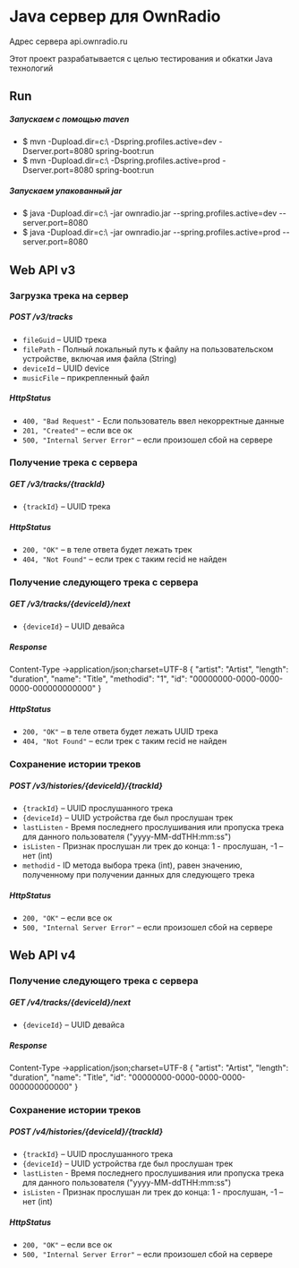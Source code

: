 # Java сервер для OwnRadio 

Адрес сервера api.ownradio.ru

Этот проект разрабатывается с целью тестирования и обкатки Java технологий  

Run
---
##### Запускаем с помощью maven
* $ mvn -Dupload.dir=c:\ -Dspring.profiles.active=dev -Dserver.port=8080 spring-boot:run
* $ mvn -Dupload.dir=c:\ -Dspring.profiles.active=prod -Dserver.port=8080 spring-boot:run

##### Запускаем упакованный jar 
* $ java -Dupload.dir=c:\ -jar ownradio.jar --spring.profiles.active=dev --server.port=8080
* $ java -Dupload.dir=c:\ -jar ownradio.jar --spring.profiles.active=prod --server.port=8080

Web API v3
---

### Загрузка трека на сервер

##### POST /v3/tracks
* `fileGuid` – UUID трека
* `filePath` - Полный локальный путь к файлу на пользовательском устройстве, включая имя файла (String)
* `deviceId` – UUID device
* `musicFile` – прикрепленный файл

##### HttpStatus
* `400, "Bad Request"` - Если пользователь ввел некорректные данные
* `201, "Created"` – если все ок
* `500, "Internal Server Error"` – если произошел сбой на сервере

### Получение трека с сервера
##### GET /v3/tracks/{trackId}
* `{trackId}` – UUID трека

##### HttpStatus
* `200, "OK"` – в теле ответа будет лежать трек
* `404, "Not Found"` – если трек с таким recid не найден

### Получение следующего трека с сервера
##### GET /v3/tracks/{deviceId}/next
* `{deviceId}` – UUID девайса

##### Response
Content-Type →application/json;charset=UTF-8
{
  "artist": "Artist",
  "length": "duration",
  "name": "Title",
  "methodid": "1",
  "id": "00000000-0000-0000-0000-000000000000"
}

##### HttpStatus
* `200, "OK"` – в теле ответа будет лежать UUID трека
* `404, "Not Found"` – если трек с таким recid не найден

### Сохранение истории треков
##### POST /v3/histories/{deviceId}/{trackId}
* `{trackId}` – UUID прослушанного трека
* `{deviceId}` – UUID устройства где был прослушан трек
* `lastListen` - Время последнего прослушивания или пропуска трека для данного пользователя ("yyyy-MM-ddTHH:mm:ss")
* `isListen` - Признак прослушан ли трек до конца:  1 - прослушан, -1 – нет (int)
* `methodid` - ID метода выбора трека (int), равен значению, полученному при получении данных для следующего трека

##### HttpStatus
* `200, "OK"` – если все ок
* `500, "Internal Server Error"` – если произошел сбой на сервере


Web API v4
---

### Получение следующего трека с сервера
##### GET /v4/tracks/{deviceId}/next
* `{deviceId}` – UUID девайса

##### Response
Content-Type →application/json;charset=UTF-8
{
  "artist": "Artist",
  "length": "duration",
  "name": "Title",
  "id": "00000000-0000-0000-0000-000000000000"
}

### Сохранение истории треков
##### POST /v4/histories/{deviceId}/{trackId}
* `{trackId}` – UUID прослушанного трека
* `{deviceId}` – UUID устройства где был прослушан трек
* `lastListen` - Время последнего прослушивания или пропуска трека для данного пользователя ("yyyy-MM-ddTHH:mm:ss")
* `isListen` - Признак прослушан ли трек до конца:  1 - прослушан, -1 – нет (int)

##### HttpStatus
* `200, "OK"` – если все ок
* `500, "Internal Server Error"` – если произошел сбой на сервере
